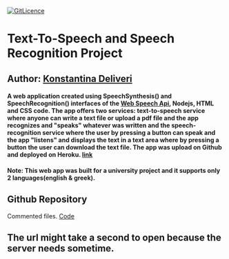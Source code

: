 <a href="https://github.com/konstantinadeliveri/ttsnsprecproj/blob/main/LICENCE">
  <img src="https://gitlicense.com/badge/konstantinadeliveri/ttsnsprecproj" alt="GitLicence">
</a> 

# Text-To-Speech and Speech Recognition Project

## Author: [Konstantina Deliveri](https://github.com/konstantinadeliveri)

#### A web application created using SpeechSynthesis() and SpeechRecognition() interfaces of the [Web Speech Api](https://developer.mozilla.org/en-US/docs/Web/API/Web_Speech_API), Nodejs, HTML and CSS code. The app offers two services: **text-to-speech** service where anyone can write a text file or upload a pdf file and the app recognizes and "speaks" whatever was written and the **speech-recognition** service where the user by pressing a button can speak and the app "listens" and displays the text in a text area where by pressing a button the user can download the text file. The app was upload on Github and deployed on Heroku. [link](https://ttsnsprec.herokuapp.com/)

#### Note: This web app was built for a university project and it supports only 2 languages(english & greek).

## Github Repository
Commented files. [Code](https://github.com/konstantinadeliveri/)

## The url might take a second to open because the server needs sometime.
